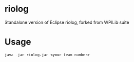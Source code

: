 # riolog
Standalone version of Eclipse riolog, forked from WPILib suite
# Usage
`` java -jar riolog.jar <your team number> ``
